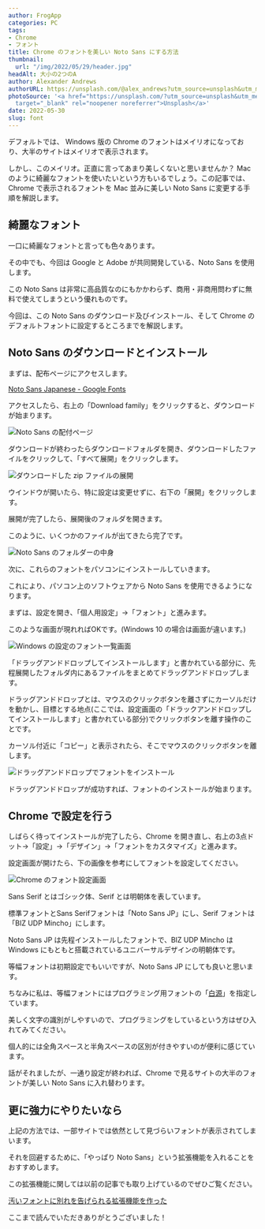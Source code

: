 ```yaml
---
author: FrogApp
categories: PC
tags:
- Chrome
- フォント
title: Chrome のフォントを美しい Noto Sans にする方法
thumbnail:
  url: "/img/2022/05/29/header.jpg"
headAlt: 大小の2つのA
author: Alexander Andrews
authorURL: https://unsplash.com/@alex_andrews?utm_source=unsplash&utm_medium=referral&utm_content=creditCopyText
photoSource: '<a href="https://unsplash.com/?utm_source=unsplash&utm_medium=referral&utm_content=creditCopyText"
  target="_blank" rel="noopener noreferrer">Unsplash</a>'
date: 2022-05-30
slug: font
---
```


デフォルトでは、 Windows 版の Chrome のフォントはメイリオになっており、大半のサイトはメイリオで表示されます。

しかし、このメイリオ。正直に言ってあまり美しくないと思いませんか？ Mac のように綺麗なフォントを使いたいという方もいるでしょう。この記事では、Chrome で表示されるフォントを Mac 並みに美しい Noto Sans に変更する手順を解説します。

## 綺麗なフォント

一口に綺麗なフォントと言っても色々あります。

その中でも、今回は Google と Adobe が共同開発している、Noto Sans を使用します。

この Noto Sans は非常に高品質なのにもかかわらず、商用・非商用問わずに無料で使えてしまうという優れものです。

今回は、この Noto Sans のダウンロード及びインストール、そして Chrome のデフォルトフォントに設定するところまでを解説します。

## Noto Sans のダウンロードとインストール

まずは、配布ページにアクセスします。

<a href="https://fonts.google.com/noto/specimen/Noto+Sans+JP" target="_blank" rel="noopener noreferrer">Noto Sans Japanese - Google Fonts</a>

アクセスしたら、右上の「Download family」をクリックすると、ダウンロードが始まります。

![Noto Sans の配付ページ](/img/2022/05/29/noto.jpg)

ダウンロードが終わったらダウンロードフォルダを開き、ダウンロードしたファイルをクリックして、「すべて展開」をクリックします。

![ダウンロードした zip ファイルの展開](/img/2022/05/29/zip.jpg)

ウインドウが開いたら、特に設定は変更せずに、右下の「展開」をクリックします。

展開が完了したら、展開後のフォルダを開きます。

このように、いくつかのファイルが出てきたら完了です。

![Noto Sans のフォルダーの中身](/img/2022/05/29/folder.png)

次に、これらのフォントをパソコンにインストールしていきます。

これにより、パソコン上のソフトウェアから Noto Sans を使用できるようになります。

まずは、設定を開き、「個人用設定」→「フォント」と進みます。

このような画面が現れればOKです。(Windows 10 の場合は画面が違います。)

![Windows の設定のフォント一覧画面](/img/2022/05/29/font.jpg)

「ドラッグアンドドロップしてインストールします」と書かれている部分に、先程展開したフォルダ内にあるファイルをまとめてドラッグアンドドロップします。

ドラッグアンドドロップとは、マウスのクリックボタンを離さずにカーソルだけを動かし、目標とする地点(ここでは、設定画面の「ドラックアンドドロップしてインストールします」と書かれている部分)でクリックボタンを離す操作のことです。

カーソル付近に「コピー」と表示されたら、そこでマウスのクリックボタンを離します。

![ドラッグアンドドロップでフォントをインストール](/img/2022/05/29/drag.jpg)

ドラッグアンドドロップが成功すれば、フォントのインストールが始まります。

## Chrome で設定を行う

しばらく待ってインストールが完了したら、Chrome を開き直し、右上の3点ドット→「設定」→「デザイン」→「フォントをカスタマイズ」と進みます。

設定画面が開けたら、下の画像を参考にしてフォントを設定してください。

![Chrome のフォント設定画面](/img/2022/05/29/chrome.jpg)

Sans Serif とはゴシック体、Serif とは明朝体を表しています。

標準フォントとSans Serifフォントは「Noto Sans JP」にし、Serif フォントは「BIZ UDP Mincho」にします。

Noto Sans JP は先程インストールしたフォントで、BIZ UDP Mincho は Windows にもともと搭載されているユニバーサルデザインの明朝体です。

等幅フォントは初期設定でもいいですが、Noto Sans JP にしても良いと思います。

ちなみに私は、等幅フォントにはプログラミング用フォントの「<a href="https://github.com/yuru7/HackGen" target="_blank" rel="noopener noreferrer">白源</a>」を指定しています。

美しく文字の識別がしやすいので、プログラミングをしているという方はぜひ入れてみてください。

個人的には全角スペースと半角スペースの区別が付きやすいのが便利に感じています。

話がそれましたが、一通り設定が終われば、Chrome で見るサイトの大半のフォントが美しい Noto Sans に入れ替わります。

## 更に強力にやりたいなら

上記の方法では、一部サイトでは依然として見づらいフォントが表示されてしまいます。

それを回避するために、「やっぱり Noto Sans」という拡張機能を入れることをおすすめします。

この拡張機能に関しては以前の記事でも取り上げているのでぜひご覧ください。

[汚いフォントに別れを告げられる拡張機能を作った](https://frogapp.net/blog/2022-05/noto)

ここまで読んでいただきありがとうございました！
